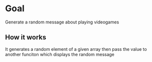 # Goal
Generate a random message about playing videogames
## How it works 
It generates a random element of a given array then pass the value to another funciton which displays the random message
